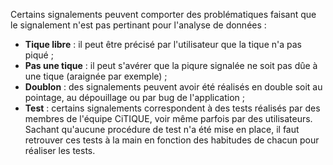 Certains signalements peuvent comporter des problématiques faisant que le signalement n'est pas pertinant pour l'analyse de données :
- **Tique libre** : il peut être précisé par l'utilisateur que la tique n'a pas piqué ;
- **Pas une tique** : il peut s'avérer que la piqure signalée ne soit pas dûe à une tique (araignée par exemple) ;
- **Doublon** : des signalements peuvent avoir été réalisés en double soit au pointage, au dépouillage ou par bug de l'application ;
- **Test** : certains signalements correspondent à des tests réalisés par des membres de l'équipe CiTIQUE, voir même parfois par des utilisateurs. Sachant qu'aucune procédure de test n'a été mise en place, il faut retrouver ces tests à la main en fonction des habitudes de chacun pour réaliser les tests. 

